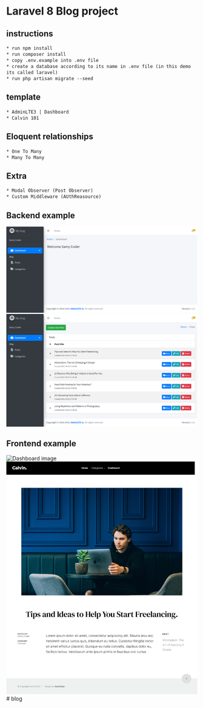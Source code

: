 # Laravel 8 Blog project
## instructions
    * run npm install 
    * run composer install
    * copy .env.example into .env file
    * create a database according to its name in .env file (in this demo its called laravel)
    * run php artisan migrate --seed 
## template
    * AdminLTE3 | Dashboard
    * Calvin 101
## Eloquent relationships
    * One To Many 
    * Many To Many 
## Extra
    * Modal Observer (Post Observer)
    * Custom Middleware (AUthReasource)
## Backend example
![Dashboard image](/demo/dashboard.png)
![Dashboard Image](/demo/dashboard2.png)
## Frontend example
![Dashboard image](/demo/screen1.png)
![Dashboard Image](/demo/screen2.png)
#   b l o g 
 
 